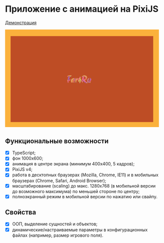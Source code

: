 # Приложение с анимацией на PixiJS

[Демонстрация](https://far4ru.github.io/pixijs-animation/)

![Приложение с анимацией на PixiJS](images/github.png)

## Функциональные возможности
- [x] TypeScript;
- [x] фон 1000x600;
- [x] анимация в центре экрана (минимум 400x400, 5 кадров);
- [x] PixiJS v4;
- [x] работа в десктопных браузерах (Mozilla, Chrome, IE11) и в мобильных браузерах (Chrome, Safari, Android Browser);
- [x] масштабирование (scaling) до макс. 1280x768 (в мобильной версии до возможного максимума) по меньшей стороне по центру;
- [x] полноэкранный режим в мобильной версии по нажатию или свайпу.

## Свойства
- [x] ООП, выделение сущностей и объектов;
- [x] динамические/настраиваемые параметры в конфигурационных файлах (например, размер игрового поля).
